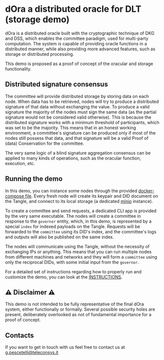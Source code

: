 dOra a distributed oracle for DLT (storage demo)
====================================

dOra is a distributed oracle built with the cryptographic technique of DKG and DSS, which enables the committee paradigm, used for multi-party computation. The system is capable of providing oracle functions in a distributed manner, while also providing more advanced features, such as storage or distributed processing.

This demo is proposed as a proof of concept of the oracular and storage functionality.  

Distributed signature consensus
----------------

The committee will provide distributed storage by storing data on each node. When data has to be retrieved, nodes will try to produce a distributed signature of that data without exchanging the value. To produce a valid signature the majority of the nodes must sign the same data (as the partial signature would not be considered valid otherwise). This is because the distributed signature works with a minimum threshold of participants, which was set to be the majority. This means that in an honest working environment, a committee's signature can be produced only if most of the nodes still possess that data, and that signature will be a valid Proof of (data) Conservation for the committee.

The very same logic of a blind signature aggregation consensus can be applied to many kinds of operations, such as the oracular function, execution, etc.

Running the demo
----------------

In this demo, you can instance some nodes through the provided [docker-compose file](docker-compose.yml). Every fresh node will create its keypair and DID document on the Tangle, and connect to its local storage (a dedicated [minio](https://min.io/) instance). 

To create a committee and send requests, a dedicated CLI app is provided by the very same executable. The nodes will create a committee in response to the `governor` entity, which, in this demo, is represented by a special `index` for indexed payloads on the Tangle. Requests will be forwarded to the `committee` using its DID's index, and the committee's logs and outputs will also be published on the same index. 

The nodes will communicate using the Tangle, without the necessity of exchanging IPs or anything. This means that you can run multiple nodes from different machines and networks and they will form a `committee` using only the reciprocal DIDs, with some initial input from the `governor`. 

For a detailed set of instructions regarding how to properly run and customize the demo, you can look at the [INSTRUCTIONS](INSTRUCTIONS.md).

:warning: Disclaimer :warning:
---------------------------------

This demo is not intended to be fully representative of the final dOra system, either functionally or formally. Several possible security holes are present, deliberately overlooked as not of fundamental importance for a proof of concept.


Contacts
---------------------------------

If you want to get in touch with us feel free to contact us at <g.pescetelli@teleconsys.it>
